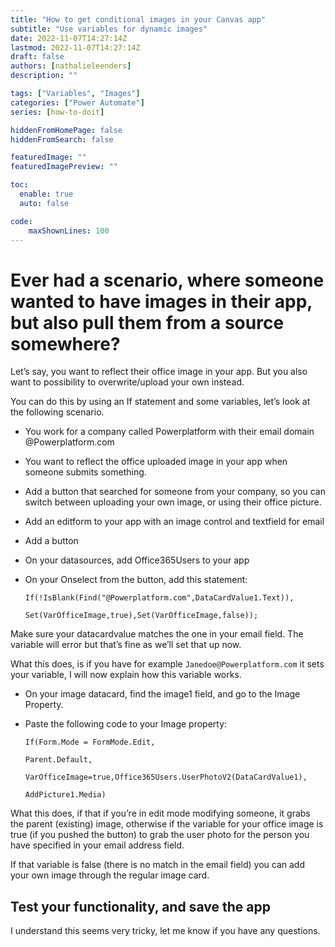 ```yaml
---
title: "How to get conditional images in your Canvas app"
subtitle: "Use variables for dynamic images"
date: 2022-11-07T14:27:14Z
lastmod: 2022-11-07T14:27:14Z
draft: false
authors: [nathalieleenders]
description: ""

tags: ["Variables", "Images"]
categories: ["Power Automate"]
series: [how-to-doit]

hiddenFromHomePage: false
hiddenFromSearch: false

featuredImage: ""
featuredImagePreview: ""

toc:
  enable: true
  auto: false

code:
    maxShownLines: 100
---
```


# Ever had a scenario, where someone wanted to have images in their app, but also pull them from a source somewhere?

Let’s say, you want to reflect their office image in your app. But you also want to possibility to overwrite/upload your own instead.

You can do this by using an If statement and some variables, let’s look at the following scenario.

- You work for a company called Powerplatform with their email domain @Powerplatform.com
- You want to reflect the office uploaded image in your app when someone submits something.
- Add a button that searched for someone from your company, so you can switch between uploading your own image, or using their office picture.

- Add an editform to your app with an image control and textfield for email
- Add a button
- On your datasources, add Office365Users to your app
- On your Onselect from the button, add this statement:

  ```PowerFx
  If(!IsBlank(Find("@Powerplatform.com",DataCardValue1.Text)),

  Set(VarOfficeImage,true),Set(VarOfficeImage,false));
  ```

Make sure your datacardvalue matches the one in your email field. The variable will error but that’s fine as we’ll set that up now.

What this does, is if you have for example `Janedoe@Powerplatform.com` it sets your variable, I will now explain how this variable works.

- On your image datacard, find the image1 field, and go to the Image Property.
- Paste the following code to your Image property:

  ```PowerFx
  If(Form.Mode = FormMode.Edit,

  Parent.Default,

  VarOfficeImage=true,Office365Users.UserPhotoV2(DataCardValue1),

  AddPicture1.Media)
  ```

What this does, if that if you’re in edit mode modifying someone, it grabs the parent (existing) image, otherwise if the variable for your office image is true (if you pushed the button) to grab the user photo for the person you have specified in your email address field.

If that variable is false (there is no match in the email field) you can add your own image through the regular image card.

## Test your functionality, and save the app

I understand this seems very tricky, let me know if you have any questions.
